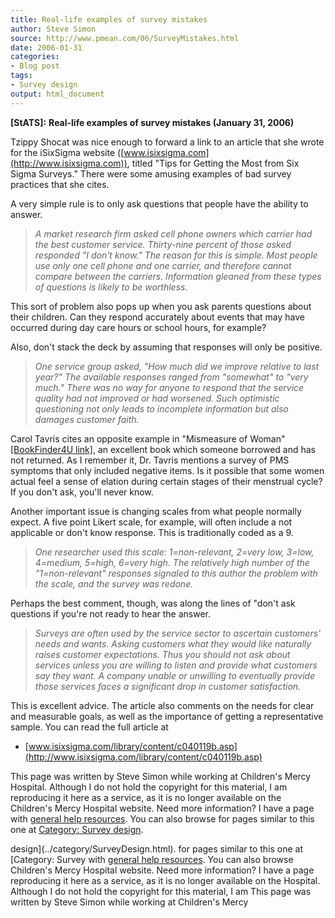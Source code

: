 ```yaml
---
title: Real-life examples of survey mistakes
author: Steve Simon
source: http://www.pmean.com/06/SurveyMistakes.html
date: 2006-01-31
categories:
- Blog post
tags:
- Survey design
output: html_document
---
```

**[StATS]:** **Real-life examples of survey mistakes
(January 31, 2006)**

Tzippy Shocat was nice enough to forward a link to an article that she
wrote for the iSixSigma website
([www.isixsigma.com](http://www.isixsigma.com)), titled \"Tips for
Getting the Most from Six Sigma Surveys.\" There were some amusing
examples of bad survey practices that she cites.

A very simple rule is to only ask questions that people have the ability
to answer.

> *A market research firm asked cell phone owners which carrier had the
> best customer service. Thirty-nine percent of those asked responded
> \"I don\'t know.\" The reason for this is simple. Most people use only
> one cell phone and one carrier, and therefore cannot compare between
> the carriers. Information gleaned from these types of questions is
> likely to be worthless.*

This sort of problem also pops up when you ask parents questions about
their children. Can they respond accurately about events that may have
occurred during day care hours or school hours, for example?

Also, don\'t stack the deck by assuming that responses will only be
positive.

> *One service group asked, \"How much did we improve relative to last
> year?\" The available responses ranged from \"somewhat\" to \"very
> much.\" There was no way for anyone to respond that the service
> quality had not improved or had worsened. Such optimistic questioning
> not only leads to incomplete information but also damages customer
> faith.*

Carol Tavris cites an opposite example in \"Mismeasure of Woman\"
[\[BookFinder4U
link\]](http://www.bookfinder4u.com/detail/0671662740.html), an
excellent book which someone borrowed and has not returned. As I
remember it, Dr. Tavris mentions a survey of PMS symptoms that only
included negative items. Is it possible that some women actual feel a
sense of elation during certain stages of their menstrual cycle? If you
don\'t ask, you\'ll never know.

Another important issue is changing scales from what people normally
expect. A five point Likert scale, for example, will often include a not
applicable or don\'t know response. This is traditionally coded as a 9.

> *One researcher used this scale: 1=non-relevant, 2=very low, 3=low,
> 4=medium, 5=high, 6=very high. The relatively high number of the
> \"1=non-relevant\" responses signaled to this author the problem with
> the scale, and the survey was redone.*

Perhaps the best comment, though, was along the lines of \"don\'t ask
questions if you\'re not ready to hear the answer.

> *Surveys are often used by the service sector to ascertain customers\'
> needs and wants. Asking customers what they would like naturally
> raises customer expectations. Thus you should not ask about services
> unless you are willing to listen and provide what customers say they
> want. A company unable or unwilling to eventually provide those
> services faces a significant drop in customer satisfaction.*

This is excellent advice. The article also comments on the needs for
clear and measurable goals, as well as the importance of getting a
representative sample. You can read the full article at

-   [www.isixsigma.com/library/content/c040119b.asp](http://www.isixsigma.com/library/content/c040119b.asp)

This page was written by Steve Simon while working at Children\'s Mercy
Hospital. Although I do not hold the copyright for this material, I am
reproducing it here as a service, as it is no longer available on the
Children\'s Mercy Hospital website. Need more information? I have a page
with [general help resources](../GeneralHelp.html). You can also browse
for pages similar to this one at [Category: Survey
design](../category/SurveyDesign.html).
<!---More--->
design](../category/SurveyDesign.html).
for pages similar to this one at [Category: Survey
with [general help resources](../GeneralHelp.html). You can also browse
Children\'s Mercy Hospital website. Need more information? I have a page
reproducing it here as a service, as it is no longer available on the
Hospital. Although I do not hold the copyright for this material, I am
This page was written by Steve Simon while working at Children\'s Mercy

<!---Do not use
**[StATS]:** **Real-life examples of survey mistakes
This page was written by Steve Simon while working at Children\'s Mercy
Hospital. Although I do not hold the copyright for this material, I am
reproducing it here as a service, as it is no longer available on the
Children\'s Mercy Hospital website. Need more information? I have a page
with [general help resources](../GeneralHelp.html). You can also browse
for pages similar to this one at [Category: Survey
design](../category/SurveyDesign.html).
--->

